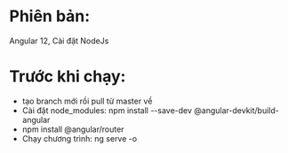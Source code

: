 # Phiên bản:
Angular 12,
Cài đặt NodeJs

# Trước khi chạy:
+ tạo branch mới rồi pull từ master về
+ Cài đặt node_modules: npm install --save-dev @angular-devkit/build-angular
+ npm install @angular/router
+ Chạy chương trình: ng serve -o